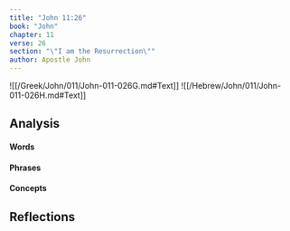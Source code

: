 ```yaml
---
title: "John 11:26"
book: "John"
chapter: 11
verse: 26
section: "\"I am the Resurrection\""
author: Apostle John
---
```

![[/Greek/John/011/John-011-026G.md#Text]]
![[/Hebrew/John/011/John-011-026H.md#Text]]

## Analysis

#### Words

#### Phrases

#### Concepts

## Reflections
